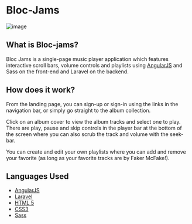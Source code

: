 Bloc-Jams
=================

![image](https://cloud.githubusercontent.com/assets/18394303/25655839/533873e0-2fee-11e7-8c78-52b16eb7130f.png)

What is Bloc-jams?
------------------
Bloc Jams is a single-page music player application which features interactive scroll bars, volume controls and playlists using [AngularJS](https://angularjs.org/) and Sass on the front-end and Laravel on the backend.

How does it work?
-----------------
From the landing page, you can sign-up or sign-in using the links in the navigation bar, or simply go straight to the album collection.

Click on an album cover to view the album tracks and select one to play. There are play, pause and skip controls in the player bar at the bottom of the screen where you can also scrub the track and volume with the seek-bar.

You can create and edit your own playlists where you can add and remove your favorite (as long as your favorite tracks are by Faker McFake!).

Languages Used
---------------
- [AngularJS](https://angularjs.org/)
- [Laravel](https://laravel.com/)
- [HTML 5](https://developer.mozilla.org/en-US/docs/Web/Guide/HTML/HTML5)
- [CSS3](https://developer.mozilla.org/en-US/docs/Web/CSS/CSS3)
- [Sass](http://sass-lang.com/)
